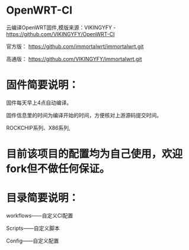 # OpenWRT-CI
云编译OpenWRT固件,模版来源：VIKINGYFY - https://github.com/VIKINGYFY/OpenWRT-CI

官方版：
https://github.com/immortalwrt/immortalwrt.git

高通版：
https://github.com/VIKINGYFY/immortalwrt.git

# 固件简要说明：

固件每天早上4点自动编译。

固件信息里的时间为编译开始的时间，方便核对上游源码提交时间。

ROCKCHIP系列、X86系列,<H1>目前该项目的配置均为自己使用，欢迎fork但不做任何保证。

# 目录简要说明：

workflows——自定义CI配置

Scripts——自定义脚本

Config——自定义配置
